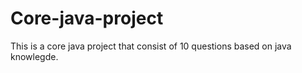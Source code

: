 # Core-java-project
This is a core java project that consist of 10 questions based on java knowlegde.
